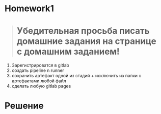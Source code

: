 # Homework1

> # Убедительная просьба писать домашние задания на странице с домашним заданием! 

1. Зарегистрироватся в gitlab
2. создать pipeline n runner
3. сохранить артефакт одной из стадий + исключить из папки с артефактами любой файл 
4. сделать любую gitlab pages

# Решение
